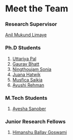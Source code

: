 # Meet the Team

### Research Supervisor
[Anil Mukund Limaye](./anillimaye.md)

### Ph.D Students
1. [Uttariya Pal]()
2. [Gaurav Bhatt]()
3. [Ningthoujam Sonia]()
4. [Juana Hatwik]()
5. [Musfica Saikia]()
6. [Ayushi Rehman]()


### M.Tech Students
1. [Ayesha Sanober]()


### Junior Research Fellows
1. [Himanshu Ballav Goswami]()
